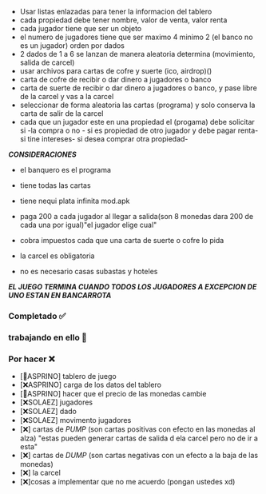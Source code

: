 - Usar listas enlazadas para tener la informacion del tablero
- cada propiedad debe tener nombre, valor de venta, valor renta 
- cada jugador tiene que ser un objeto
- el numero de jugadores tiene que ser maximo 4 minimo 2 (el banco no es un jugador) orden por dados
- 2 dados de 1 a 6 se lanzan de manera aleatoria determina (movimiento, salida de carcel)
- usar archivos para cartas de cofre y suerte (ico, airdrop)()
- carta de cofre de recibir o dar dinero a jugadores o banco
- carta de suerte de recibir o dar dinero a jugadores o banco, y pase libre de la carcel y vas a la carcel
- seleccionar de forma aleatoria las cartas (programa) y solo conserva la carta de salir de la carcel
- cada que un jugador este en una propiedad el (progama) debe solicitar si -la compra o no - si es propiedad de otro jugador y debe pagar renta- si tine intereses- si desea comprar otra propiedad-



***CONSIDERACIONES***

- el banquero es el programa
- tiene todas las cartas 
- tiene nequi plata infinita mod.apk
- paga 200 a cada jugador al llegar a salida(son 8 monedas dara 200 de cada una por igual)"el jugador elige cual"
- cobra impuestos cada que una carta de suerte o cofre lo pida

- la carcel es obligatoria

- no es necesario casas subastas y hoteles


***EL JUEGO TERMINA CUANDO TODOS LOS JUGADORES A EXCEPCION DE UNO ESTAN EN BANCARROTA***

### Completado          ✅
### trabajando en ello  💠
### Por hacer           ❌
- [💠ASPRINO] tablero de juego
- [❌ASPRINO] carga de los datos del tablero
- [💠ASPRINO] hacer que el precio de las monedas cambie
- [❌SOLAEZ] jugadores
- [❌SOLAEZ] dado 
- [❌SOLAEZ] movimento jugadores
- [❌] cartas de *PUMP* (son cartas positivas
con efecto en las monedas al alza) "estas pueden generar cartas de salida d ela carcel pero no de ir a esta"
- [❌] cartas de *DUMP* (son cartas negativas con un efecto a la baja de las monedas)
- [❌] la carcel
- [❌]cosas a implementar que no me acuerdo (pongan ustedes xd)

